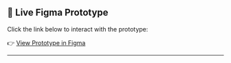 ## 🔗 Live Figma Prototype

Click the link below to interact with the prototype:

👉 [View Prototype in Figma](https://www.figma.com/proto/5YcR2YzPi2wQ8ypP3vnTYm/Untitled?page-id=0%3A1&node-id=2-34&starting-point-node-id=2%3A34&t=bho5Oai2z3pLiplw-1)

---
